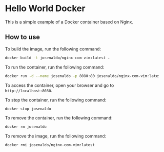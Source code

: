 # Hello World Docker

This is a simple example of a Docker container based on Nginx.

## How to use

To build the image, run the following command:

```bash
docker build -t josenaldo/nginx-com-vim:latest .
```

To run the container, run the following command:

```bash
docker run -d --name josenaldo -p 8080:80 josenaldo/nginx-com-vim:latest
```

To access the container, open your browser and go to `http://localhost:8080`.

To stop the container, run the following command:

```bash
docker stop josenaldo
```

To remove the container, run the following command:

```bash
docker rm josenaldo
```

To remove the image, run the following command:

```bash
docker rmi josenaldo/nginx-com-vim:latest
```


